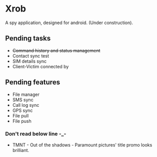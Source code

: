 # Xrob
A spy application, designed for android. (Under construction).

## Pending tasks
- ~~Command history and status management~~
- Contact sync test
- SIM details sync
- Client-Victim connected by

## Pending features
- File manager
- SMS sync
- Call log sync
- GPS sync
- File pull
- File push

### Don't read below line -_-
- TMNT - Out of the shadows - Paramount pictures' title promo looks brilliant.

